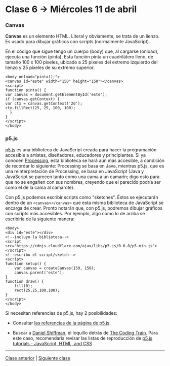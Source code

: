 # Clase 6 → Miércoles 11 de abril

### Canvas

**Canvas** es un elemento HTML. Literal y obviamente, se trata de un lienzo. Es usado para dibujar gráficos con scripts (normalmente JavaScript). 

En el código que sigue tengo un cuerpo (body) que, al cargarse (onload), ejecuta una función (pinta). Esta función pinta un cuadrilátero lleno, de tamaño 100 x 100 pixeles, ubicado a 25 pixeles del extremo izquierdo del lienzo y 25 pixeles de su extremo superior.

```
<body onload="pinta();">
<canvas id="este" width="150" height="150"></canvas>
<script>
function pinta() {
var canvas = document.getElementById('este');
if (canvas.getContext) {
var ctx = canvas.getContext('2d');
ctx.fillRect(25, 25, 100, 100);
  }
}
</script>
</body>
```

### p5.js 

[p5.js](https://p5js.org/es/get-started/) es una biblioteca de JavaScript creada para hacer la programación accesible a artistas, diseñadores, educadores y principiantes. Si ya conocen [Processing](https://processing.org/reference/), esta biblioteca se hará aún más accesible, a condición de recordar lo siguiente: Processing se basa en Java, mientras p5.js, que es una reinterpretación de Processing, se basa en JavaScript (Java y JavaScript se parecen tanto como una cama a un camarín; digo esto para que no se engañen con sus nombres, creyendo que el parecido podría ser como el de la cama al camarote).

Con p5.js podemos escribir scripts como "sketches". Éstos se ejecutarán dentro de un `<canvas></canvas>` que esta misma biblioteca de JavaScript se encarga de crear. Pronto notarán que, con p5.js, podremos dibujar gráficos con scripts más accesibles. Por ejemplo, algo como lo de arriba se escribiría de la siguiente manera:

```
<body>
<div id="este"></div>
<!--incluyo la biblioteca-->
<script src="https://cdnjs.cloudflare.com/ajax/libs/p5.js/0.6.0/p5.min.js"></script>
<!--escribo el script/sketch-->
<script>
function setup() {
	var canvas = createCanvas(150, 150);
	canvas.parent('este');
}
function draw() {
	fill(0);
	rect(25,25,100,100);
}
</script>
</body>
```

Si necesitan referencias de p5.js, hay 2 posibilidades:

- Consultar [las referencias de la página de p5.js](https://p5js.org/es/reference/).

- Buscar a [Daniel Shiffman](http://shiffman.net/), el loquillo detrás de [The Coding Train](https://www.youtube.com/thecodingtrain/). Para este caso, recomendaría revisar las listas de reproducción de [p5.js tutorials - JavaScript, HTML, and CSS](https://www.youtube.com/user/shiffman/playlists?view=50&sort=dd&shelf_id=14)

- - - - - - 

[Clase anterior](https://github.com/profesorfaco/dno037-2018-05) | [Siguiente clase](https://github.com/profesorfaco/dno037-2018-07)
